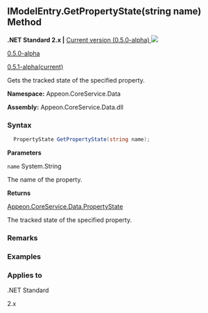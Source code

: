 ## **IModelEntry.GetPropertyState(string name) Method**

**.NET Standard 2.x |**  <a href="javascript:void(0)" class="dropdown">Current version (0.5.0-alpha) <img src="~/images/dropdown.png"/></a>

<div class="otherversions"  value="versdiv">

<a href="javascript:void(0)">0.5.0-alpha</a>

<a href="javascript:void(0)">0.5.1-alpha(current)</a>

</div>

Gets the tracked state of the specified property.

 **Namespace:** Appeon.CoreService.Data

 **Assembly:** Appeon.CoreService.Data.dll

### **Syntax**

```c#
  PropertyState GetPropertyState(string name);
```

**Parameters**

`name`	System.String

The name of the property.

**Returns**

[Appeon.CoreService.Data.PropertyState](../../PropertyState/PropertyState.html)

The tracked state of the specified property.

### **Remarks**



### **Examples**





### **Applies to**

.NET Standard 

2.x